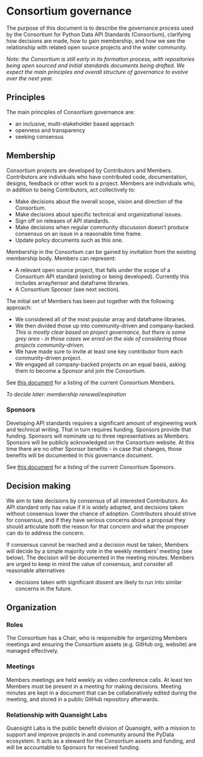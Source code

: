 # Consortium governance

The purpose of this document is to describe the governance process used by
the Consortium for Python Data API Standards (Consortium), clarifying how
decisions are made, how to gain membership, and how we see the relationship
with related open source projects and the wider community.

_Note: the Consortium is still early in its formation process, with repositories being open sourced and initial standards documents being drafted. We expect the main principles and overall structure of governance to evolve over the next year._


## Principles

The main principles of Consortium governance are:

- an inclusive, multi-stakeholder based approach
- openness and transparency
- seeking consensus


## Membership

Consortium projects are developed by Contributors and Members. Contributors
are individuals who have contributed code, documentation, designs, feedback
or other work to a project. Members are individuals who, in addition to being
Contributors, act collectively to:

- Make decisions about the overall scope, vision and direction of the Consortium.
- Make decisions about specific technical and organizational issues.
- Sign off on releases of API standards.
- Make decisions when regular community discussion doesn’t produce consensus on an issue in a reasonable time frame.
- Update policy documents such as this one.

Membership in the Consortium can be gained by invitation from the existing membership body. Members can represent:

- A relevant open source project, that falls under the scope of a Consortium
  API standard (existing or being developed). Currently this includes
  array/tensor and dataframe libraries.
- A Consortium Sponsor (see next section).

The initial set of Members has been put together with the following approach:

- We considered all of the most popular array and dataframe libraries.
- We then divided those up into community-driven and company-backed.
  _This is mostly clear based on project governance, but there is some grey area - in those cases we erred on the side of considering those projects community-driven._
- We have made sure to invite at least one key contributor from each community-driven project.
- We engaged all company-backed projects on an equal basis, asking them to
  become a Sponsor and join the Consortium.

See [this document](https://github.com/pydata-apis/governance/blob/master/sponsors_and_members.md)
for a listing of the current Consortium Members.

_To decide later: membership renewal/expiration_


### Sponsors

Developing API standards requires a significant amount of engineering work
and technical writing. That in turn requires funding. Sponsors provide that
funding. Sponsors will nominate up to three representatives as Members.
Sponsors will be publicly acknowledged on the Consortium website. At this
time there are no other Sponsor benefits - in case that changes, those
benefits will be documented in this governance document.

See [this document](https://github.com/pydata-apis/governance/blob/master/sponsors_and_members.md)
for a listing of the current Consortium Sponsors.


## Decision making

We aim to take decisions by consensus of all interested Contributors. An API
standard only has value if it is widely adopted, and decisions taken without
consensus lower the chance of adoption. Contributors should strive for
consensus, and if they have serious concerns about a proposal they should
articulate both the reason for that concern and what the proposer can do to
address the concern.

If consensus cannot be reached and a decision must be taken, Members will
decide by a simple majority vote in the weekly members' meeting (see below).
The decision will be documented in the meeting minutes. Members are urged to
keep in mind the value of consensus, and consider all reasonable alternatives
- decisions taken with significant dissent are likely to run into similar
concerns in the future.


## Organization

### Roles

The Consortium has a Chair, who is responsible for organizing Members
meetings and ensuring the Consortium assets (e.g. GitHub org, website) are
managed effectively.


### Meetings

Members meetings are held weekly as video conference calls. At least ten
Members must be present in a meeting for making decisions. Meeting minutes
are kept in a document that can be collaboratively edited during the meeting,
and stored in a public GitHub repository afterwards.


### Relationship with Quansight Labs

Quansight Labs is the public benefit division of Quansight, with a mission to
support and improve projects in and community around the PyData ecosystem. It
acts as a steward for the Consortium assets and funding, and will be
accountable to Sponsors for received funding.

